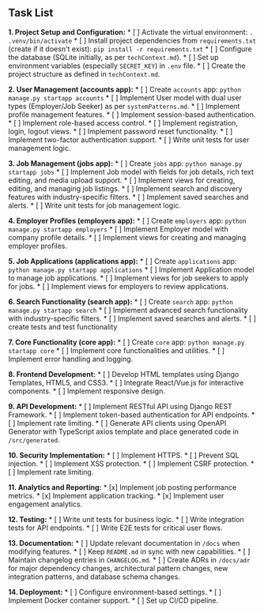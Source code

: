## Task List

**1. Project Setup and Configuration:**
    *   [ ] Activate the virtual environment: `. .venv/bin/activate`
    *   [ ] Install project dependencies from `requirements.txt` (create if it doesn't exist): `pip install -r requirements.txt`
    *   [ ] Configure the database (SQLite initially, as per `techContext.md`).
    *   [ ] Set up environment variables (especially `SECRET_KEY`) in `.env` file.
    *   [ ] Create the project structure as defined in `techContext.md`.

**2. User Management (accounts app):**
    *   [ ] Create `accounts` app: `python manage.py startapp accounts`
    *   [ ] Implement User model with dual user types (Employer/Job Seeker) as per `systemPatterns.md`.
    *   [ ] Implement profile management features.
    *   [ ] Implement session-based authentication.
    *   [ ] Implement role-based access control.
    *   [ ] Implement registration, login, logout views.
    *   [ ] Implement password reset functionality.
    *   [ ] Implement two-factor authentication support.
    *   [ ] Write unit tests for user management logic.

**3. Job Management (jobs app):**
    *   [ ] Create `jobs` app: `python manage.py startapp jobs`
    *   [ ] Implement Job model with fields for job details, rich text editing, and media upload support.
    *   [ ] Implement views for creating, editing, and managing job listings.
    *   [ ] Implement search and discovery features with industry-specific filters.
    *   [ ] Implement saved searches and alerts.
    *   [ ] Write unit tests for job management logic.

**4. Employer Profiles (employers app):**
    *   [ ] Create `employers` app: `python manage.py startapp employers`
    *   [ ] Implement Employer model with company profile details.
    *   [ ] Implement views for creating and managing employer profiles.

**5. Job Applications (applications app):**
    *   [ ] Create `applications` app: `python manage.py startapp applications`
    *   [ ] Implement Application model to manage job applications.
    *   [ ] Implement views for job seekers to apply for jobs.
    *   [ ] Implement views for employers to review applications.

**6. Search Functionality (search app):**
    *   [ ] Create `search` app: `python manage.py startapp search`
    *   [ ] Implement advanced search functionality with industry-specific filters.
    *   [ ] Implement saved searches and alerts.
    *   [ ] create tests and test functionality

**7. Core Functionality (core app):**
    *   [ ] Create `core` app: `python manage.py startapp core`
    *   [ ] Implement core functionalities and utilities.
    *   [ ] Implement error handling and logging.

**8. Frontend Development:**
    *   [ ] Develop HTML templates using Django Templates, HTML5, and CSS3.
    *   [ ] Integrate React/Vue.js for interactive components.
    *   [ ] Implement responsive design.

**9. API Development:**
    *   [ ] Implement RESTful API using Django REST Framework.
    *   [ ] Implement token-based authentication for API endpoints.
    *   [ ] Implement rate limiting.
    *   [ ] Generate API clients using OpenAPI Generator with TypeScript axios template and place generated code in `/src/generated`.

**10. Security Implementation:**
    *   [ ] Implement HTTPS.
    *   [ ] Prevent SQL injection.
    *   [ ] Implement XSS protection.
    *   [ ] Implement CSRF protection.
    *   [ ] Implement rate limiting.

**11. Analytics and Reporting:**
    *   [x] Implement job posting performance metrics.
    *   [x] Implement application tracking.
    *   [x] Implement user engagement analytics.

**12. Testing:**
    *   [ ] Write unit tests for business logic.
    *   [ ] Write integration tests for API endpoints.
    *   [ ] Write E2E tests for critical user flows.

**13. Documentation:**
    *   [ ] Update relevant documentation in `/docs` when modifying features.
    *   [ ] Keep `README.md` in sync with new capabilities.
    *   [ ] Maintain changelog entries in `CHANGELOG.md`.
    *   [ ] Create ADRs in `/docs/adr` for major dependency changes, architectural pattern changes, new integration patterns, and database schema changes.

**14. Deployment:**
    *   [ ] Configure environment-based settings.
    *   [ ] Implement Docker container support.
    *   [ ] Set up CI/CD pipeline.
